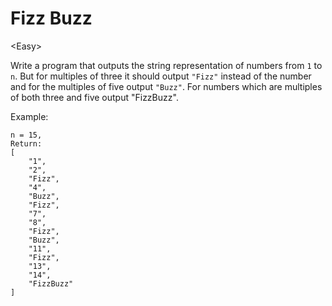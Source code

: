 # Fizz Buzz

\<Easy>

Write a program that outputs the string representation of numbers from `1` to `n`.
But for multiples of three it should output `"Fizz"` instead of the number and
for the multiples of five output `"Buzz"`. For numbers which are multiples of
both three and five output "FizzBuzz".

Example:
```
n = 15,
Return:
[
    "1",
    "2",
    "Fizz",
    "4",
    "Buzz",
    "Fizz",
    "7",
    "8",
    "Fizz",
    "Buzz",
    "11",
    "Fizz",
    "13",
    "14",
    "FizzBuzz"
]
```
